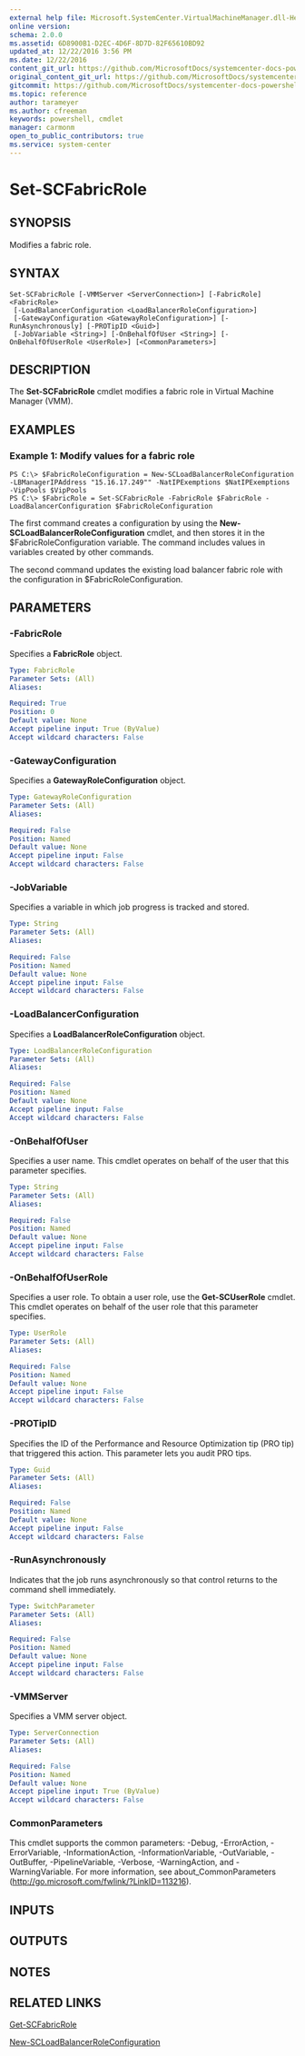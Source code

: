 ```yaml
---
external help file: Microsoft.SystemCenter.VirtualMachineManager.dll-Help.xml
online version: 
schema: 2.0.0
ms.assetid: 6D8900B1-D2EC-4D6F-8D7D-82F65610BD92
updated_at: 12/22/2016 3:56 PM
ms.date: 12/22/2016
content_git_url: https://github.com/MicrosoftDocs/systemcenter-docs-powershell/blob/live/systemcenter-cmdlets/SystemCenter2016/VirtualMachineManager/vlatest/Set-SCFabricRole.md
original_content_git_url: https://github.com/MicrosoftDocs/systemcenter-docs-powershell/blob/live/systemcenter-cmdlets/SystemCenter2016/VirtualMachineManager/vlatest/Set-SCFabricRole.md
gitcommit: https://github.com/MicrosoftDocs/systemcenter-docs-powershell/blob/96e5647587661652225fbdd2c797cd4d59d542bc/systemcenter-cmdlets/SystemCenter2016/VirtualMachineManager/vlatest/Set-SCFabricRole.md
ms.topic: reference
author: tarameyer
ms.author: cfreeman
keywords: powershell, cmdlet
manager: carmonm
open_to_public_contributors: true
ms.service: system-center
---
```


# Set-SCFabricRole

## SYNOPSIS
Modifies a fabric role.

## SYNTAX

```
Set-SCFabricRole [-VMMServer <ServerConnection>] [-FabricRole] <FabricRole>
 [-LoadBalancerConfiguration <LoadBalancerRoleConfiguration>]
 [-GatewayConfiguration <GatewayRoleConfiguration>] [-RunAsynchronously] [-PROTipID <Guid>]
 [-JobVariable <String>] [-OnBehalfOfUser <String>] [-OnBehalfOfUserRole <UserRole>] [<CommonParameters>]
```

## DESCRIPTION
The **Set-SCFabricRole** cmdlet modifies a fabric role in Virtual Machine Manager (VMM).

## EXAMPLES

### Example 1: Modify values for a fabric role
```
PS C:\> $FabricRoleConfiguration = New-SCLoadBalancerRoleConfiguration -LBManagerIPAddress "15.16.17.249"" -NatIPExemptions $NatIPExemptions -VipPools $VipPools
PS C:\> $FabricRole = Set-SCFabricRole -FabricRole $FabricRole -LoadBalancerConfiguration $FabricRoleConfiguration
```

The first command creates a configuration by using the **New-SCLoadBalancerRoleConfiguration** cmdlet, and then stores it in the $FabricRoleConfiguration variable.
The command includes values in variables created by other commands.

The second command updates the existing load balancer fabric role with the configuration in $FabricRoleConfiguration.

## PARAMETERS

### -FabricRole
Specifies a **FabricRole** object.

```yaml
Type: FabricRole
Parameter Sets: (All)
Aliases: 

Required: True
Position: 0
Default value: None
Accept pipeline input: True (ByValue)
Accept wildcard characters: False
```

### -GatewayConfiguration
Specifies a **GatewayRoleConfiguration** object.

```yaml
Type: GatewayRoleConfiguration
Parameter Sets: (All)
Aliases: 

Required: False
Position: Named
Default value: None
Accept pipeline input: False
Accept wildcard characters: False
```

### -JobVariable
Specifies a variable in which job progress is tracked and stored.

```yaml
Type: String
Parameter Sets: (All)
Aliases: 

Required: False
Position: Named
Default value: None
Accept pipeline input: False
Accept wildcard characters: False
```

### -LoadBalancerConfiguration
Specifies a **LoadBalancerRoleConfiguration** object.

```yaml
Type: LoadBalancerRoleConfiguration
Parameter Sets: (All)
Aliases: 

Required: False
Position: Named
Default value: None
Accept pipeline input: False
Accept wildcard characters: False
```

### -OnBehalfOfUser
Specifies a user name.
This cmdlet operates on behalf of the user that this parameter specifies.

```yaml
Type: String
Parameter Sets: (All)
Aliases: 

Required: False
Position: Named
Default value: None
Accept pipeline input: False
Accept wildcard characters: False
```

### -OnBehalfOfUserRole
Specifies a user role.
To obtain a user role, use the **Get-SCUserRole** cmdlet.
This cmdlet operates on behalf of the user role that this parameter specifies.

```yaml
Type: UserRole
Parameter Sets: (All)
Aliases: 

Required: False
Position: Named
Default value: None
Accept pipeline input: False
Accept wildcard characters: False
```

### -PROTipID
Specifies the ID of the Performance and Resource Optimization tip (PRO tip) that triggered this action.
This parameter lets you audit PRO tips.

```yaml
Type: Guid
Parameter Sets: (All)
Aliases: 

Required: False
Position: Named
Default value: None
Accept pipeline input: False
Accept wildcard characters: False
```

### -RunAsynchronously
Indicates that the job runs asynchronously so that control returns to the command shell immediately.

```yaml
Type: SwitchParameter
Parameter Sets: (All)
Aliases: 

Required: False
Position: Named
Default value: None
Accept pipeline input: False
Accept wildcard characters: False
```

### -VMMServer
Specifies a VMM server object.

```yaml
Type: ServerConnection
Parameter Sets: (All)
Aliases: 

Required: False
Position: Named
Default value: None
Accept pipeline input: True (ByValue)
Accept wildcard characters: False
```

### CommonParameters
This cmdlet supports the common parameters: -Debug, -ErrorAction, -ErrorVariable, -InformationAction, -InformationVariable, -OutVariable, -OutBuffer, -PipelineVariable, -Verbose, -WarningAction, and -WarningVariable. For more information, see about_CommonParameters (http://go.microsoft.com/fwlink/?LinkID=113216).

## INPUTS

## OUTPUTS

## NOTES

## RELATED LINKS

[Get-SCFabricRole](xref:SystemCenter2016/VirtualMachineManager/vlatest/Get-SCFabricRole.md)

[New-SCLoadBalancerRoleConfiguration](xref:SystemCenter2016/VirtualMachineManager/vlatest/New-SCLoadBalancerRoleConfiguration.md)

